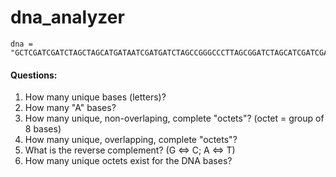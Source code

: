 # dna_analyzer
```
dna = "GCTCGATCGATCTAGCTAGCATGATAATCGATGATCTAGCCGGGCCCTTAGCGGATCTAGCATCGATCGACTCGATCGAGCGCTAGCTACGATCAG"
```

#### Questions:
1. How many unique bases (letters)?
2. How many "A" bases?
3. How many unique, non-overlaping, complete "octets"? (octet = group of 8 bases)
4. How many unique, overlapping, complete "octets"?
5. What is the reverse complement? (G <=> C; A <=> T)
6. How many unique octets exist for the DNA bases?
